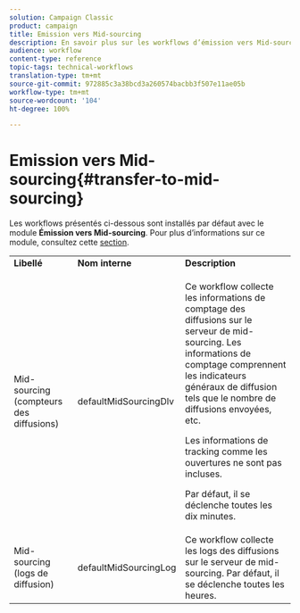 ```yaml
---
solution: Campaign Classic
product: campaign
title: Emission vers Mid-sourcing
description: En savoir plus sur les workflows d’émission vers Mid-sourcing
audience: workflow
content-type: reference
topic-tags: technical-workflows
translation-type: tm+mt
source-git-commit: 972885c3a38bcd3a260574bacbb3f507e11ae05b
workflow-type: tm+mt
source-wordcount: '104'
ht-degree: 100%

---
```



# Emission vers Mid-sourcing{#transfer-to-mid-sourcing}

Les workflows présentés ci-dessous sont installés par défaut avec le module **Émission vers Mid-sourcing**. Pour plus d’informations sur ce module, consultez cette [section](../../installation/using/mid-sourcing-deployment.md).

<table> 
 <tbody> 
  <tr> 
   <td> <strong>Libellé</strong><br /> </td> 
   <td> <strong>Nom interne</strong><br /> </td> 
   <td> <strong>Description</strong><br /> </td> 
  </tr> 
  <tr> 
   <td> <span class="uicontrol">Mid-sourcing (compteurs des diffusions)</span> <br /> </td> 
   <td> <span class="uicontrol">defaultMidSourcingDlv</span> <br /> </td> 
   <td> <p>Ce workflow collecte les informations de comptage des diffusions sur le serveur de mid-sourcing. Les informations de comptage comprennent les indicateurs généraux de diffusion tels que le nombre de diffusions envoyées, etc.</p> <p>Les informations de tracking comme les ouvertures ne sont pas incluses.</p> <p>Par défaut, il se déclenche toutes les dix minutes.</p> </td> 
  </tr> 
  <tr> 
   <td> <span class="uicontrol">Mid-sourcing (logs de diffusion)</span> <br /> </td> 
   <td> <span class="uicontrol">defaultMidSourcingLog</span> <br /> </td> 
   <td> Ce workflow collecte les logs des diffusions sur le serveur de mid-sourcing. Par défaut, il se déclenche toutes les heures.<br /> </td> 
  </tr> 
 </tbody> 
</table>

